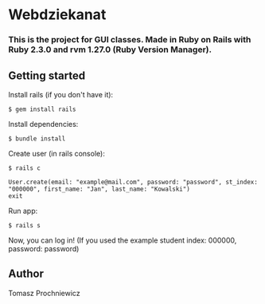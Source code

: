 # Webdziekanat

### This is the project for GUI classes. Made in Ruby on Rails with Ruby 2.3.0 and rvm 1.27.0 (Ruby Version Manager).

## Getting started

Install rails (if you don't have it):
```
$ gem install rails
```
Install dependencies:
```
$ bundle install
```
Create user (in rails console):
```
$ rails c
```
```
User.create(email: "example@mail.com", password: "password", st_index: "000000", first_name: "Jan", last_name: "Kowalski")
exit
```
Run app:
```
$ rails s
```

Now, you can log in!
(If you used the example student index: 000000, password: password)

## Author

Tomasz Prochniewicz

